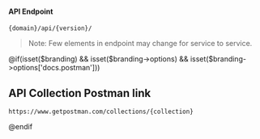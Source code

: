 #### API Endpoint

```
{domain}/api/{version}/
```

> Note: Few elements in endpoint may change for service to service.

@if(isset($branding) && isset($branding->options) && isset($branding->options['docs.postman']))

## API Collection Postman link

```
https://www.getpostman.com/collections/{collection}
```

@endif
